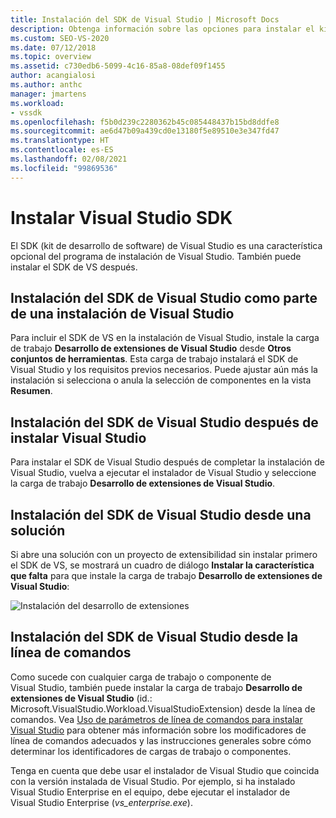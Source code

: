 ```yaml
---
title: Instalación del SDK de Visual Studio | Microsoft Docs
description: Obtenga información sobre las opciones para instalar el kit de desarrollo de software de Visual Studio, incluso durante la instalación de Visual Studio.
ms.custom: SEO-VS-2020
ms.date: 07/12/2018
ms.topic: overview
ms.assetid: c730edb6-5099-4c16-85a8-08def09f1455
author: acangialosi
ms.author: anthc
manager: jmartens
ms.workload:
- vssdk
ms.openlocfilehash: f5b0d239c2280362b45c085448437b15bd8ddfe8
ms.sourcegitcommit: ae6d47b09a439cd0e13180f5e89510e3e347fd47
ms.translationtype: HT
ms.contentlocale: es-ES
ms.lasthandoff: 02/08/2021
ms.locfileid: "99869536"
---
```

# <a name="install-the-visual-studio-sdk"></a>Instalar Visual Studio SDK

El SDK (kit de desarrollo de software) de Visual Studio es una característica opcional del programa de instalación de Visual Studio. También puede instalar el SDK de VS después.

## <a name="install-the-visual-studio-sdk-as-part-of-a-visual-studio-installation"></a>Instalación del SDK de Visual Studio como parte de una instalación de Visual Studio

Para incluir el SDK de VS en la instalación de Visual Studio, instale la carga de trabajo **Desarrollo de extensiones de Visual Studio** desde **Otros conjuntos de herramientas**. Esta carga de trabajo instalará el SDK de Visual Studio y los requisitos previos necesarios. Puede ajustar aún más la instalación si selecciona o anula la selección de componentes en la vista **Resumen**.

## <a name="install-the-visual-studio-sdk-after-installing-visual-studio"></a>Instalación del SDK de Visual Studio después de instalar Visual Studio

Para instalar el SDK de Visual Studio después de completar la instalación de Visual Studio, vuelva a ejecutar el instalador de Visual Studio y seleccione la carga de trabajo **Desarrollo de extensiones de Visual Studio**.

## <a name="install-the-visual-studio-sdk-from-a-solution"></a>Instalación del SDK de Visual Studio desde una solución

Si abre una solución con un proyecto de extensibilidad sin instalar primero el SDK de VS, se mostrará un cuadro de diálogo **Instalar la característica que falta** para que instale la carga de trabajo **Desarrollo de extensiones de Visual Studio**:

![Instalación del desarrollo de extensiones](../extensibility/media/install-extension-development.png "Instalación del desarrollo de extensiones")

## <a name="install-the-visual-studio-sdk-from-the-command-line"></a>Instalación del SDK de Visual Studio desde la línea de comandos

Como sucede con cualquier carga de trabajo o componente de Visual Studio, también puede instalar la carga de trabajo **Desarrollo de extensiones de Visual Studio** (id.: Microsoft.VisualStudio.Workload.VisualStudioExtension) desde la línea de comandos. Vea [Uso de parámetros de línea de comandos para instalar Visual Studio](../install/use-command-line-parameters-to-install-visual-studio.md) para obtener más información sobre los modificadores de línea de comandos adecuados y las instrucciones generales sobre cómo determinar los identificadores de cargas de trabajo o componentes.

Tenga en cuenta que debe usar el instalador de Visual Studio que coincida con la versión instalada de Visual Studio. Por ejemplo, si ha instalado Visual Studio Enterprise en el equipo, debe ejecutar el instalador de Visual Studio Enterprise (*vs_enterprise.exe*).
